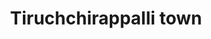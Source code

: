 ---
title: Tiruchchirappalli town
url: /tiruchchirappalli-town/
latitude: 10.775
longitude: 78.694
---